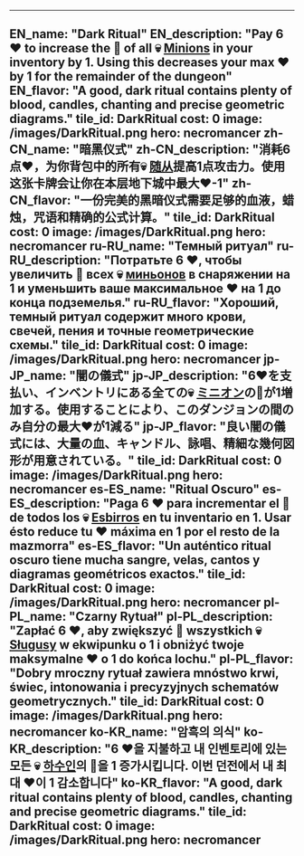 ---

EN_name: "Dark Ritual"
EN_description: "Pay 6 ❤️ to increase the 🔸 of all 💀 <u>Minions</u> in your inventory by 1. Using this decreases your max ❤️ by 1 for the remainder of the dungeon"
EN_flavor: "A good, dark ritual contains plenty of blood, candles, chanting and precise geometric diagrams."
tile_id: DarkRitual
cost: 0
image: /images/DarkRitual.png
hero: necromancer
zh-CN_name: "暗黑仪式"
zh-CN_description: "消耗6点❤️，为你背包中的所有💀 <u>随从</u>提高1点攻击力。使用这张卡牌会让你在本层地下城中最大❤️-1"
zh-CN_flavor: "一份完美的黑暗仪式需要足够的血液，蜡烛，咒语和精确的公式计算。"
tile_id: DarkRitual
cost: 0
image: /images/DarkRitual.png
hero: necromancer
ru-RU_name: "Темный ритуал"
ru-RU_description: "Потратьте 6 ❤️, чтобы увеличить 🔸 всех 💀 <u>миньонов</u> в снаряжении на 1 и уменьшить ваше максимальное ❤️ на 1 до конца подземелья."
ru-RU_flavor: "Хороший, темный ритуал содержит много крови, свечей, пения и точные геометрические схемы."
tile_id: DarkRitual
cost: 0
image: /images/DarkRitual.png
hero: necromancer
jp-JP_name: "闇の儀式"
jp-JP_description: "6❤️を支払い、インベントリにある全ての💀 <u>ミニオン</u>の🔸が1増加する。使用することにより、このダンジョンの間のみ自分の最大❤️が1減る"
jp-JP_flavor: "良い闇の儀式には、大量の血、キャンドル、詠唱、精細な幾何図形が用意されている。"
tile_id: DarkRitual
cost: 0
image: /images/DarkRitual.png
hero: necromancer
es-ES_name: "Ritual Oscuro"
es-ES_description: "Paga 6 ❤️ para incrementar el 🔸 de todos los 💀 <u>Esbirros</u> en tu inventario en 1. Usar ésto reduce tu ❤️ máxima en 1 por el resto de la mazmorra"
es-ES_flavor: "Un auténtico ritual oscuro tiene mucha sangre, velas, cantos y diagramas geométricos exactos."
tile_id: DarkRitual
cost: 0
image: /images/DarkRitual.png
hero: necromancer
pl-PL_name: "Czarny Rytuał"
pl-PL_description: "Zapłać 6 ❤️, aby zwiększyć 🔸 wszystkich 💀 <u>Sługusy</u> w ekwipunku o 1 i obniżyć twoje maksymalne ❤️ o 1 do końca lochu."
pl-PL_flavor: "Dobry mroczny rytuał zawiera mnóstwo krwi, świec, intonowania i precyzyjnych schematów geometrycznych."
tile_id: DarkRitual
cost: 0
image: /images/DarkRitual.png
hero: necromancer
ko-KR_name: "암흑의 의식"
ko-KR_description: "6 ❤️을 지불하고 내 인벤토리에 있는 모든 💀 <u>하수인</u>의 🔸을 1 증가시킵니다. 이번 던전에서 내 최대 ❤️이 1 감소합니다"
ko-KR_flavor: "A good, dark ritual contains plenty of blood, candles, chanting and precise geometric diagrams."
tile_id: DarkRitual
cost: 0
image: /images/DarkRitual.png
hero: necromancer
---